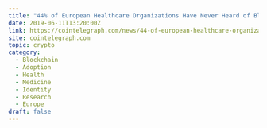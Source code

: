 ```yaml
---
title: "44% of European Healthcare Organizations Have Never Heard of Blockchain: IDC Survey"
date: 2019-06-11T13:20:00Z
link: https://cointelegraph.com/news/44-of-european-healthcare-organizations-have-never-heard-of-blockchain-idc-survey?utm_medium=RSS&utm_source=hune
site: cointelegraph.com
topic: crypto
category:
  - Blockchain
  - Adoption
  - Health
  - Medicine
  - Identity
  - Research
  - Europe
draft: false
---
```

